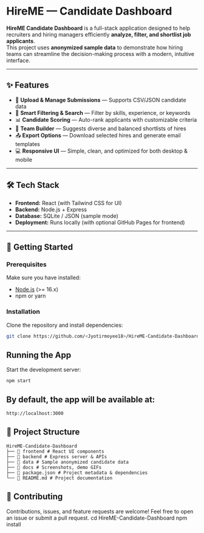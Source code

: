 # HireME — Candidate Dashboard

**HireME Candidate Dashboard** is a full-stack application designed to help recruiters and hiring managers efficiently **analyze, filter, and shortlist job applicants**.  
This project uses **anonymized sample data** to demonstrate how hiring teams can streamline the decision-making process with a modern, intuitive interface.

---

## ✨ Features
- 📂 **Upload & Manage Submissions** — Supports CSV/JSON candidate data
- 🔎 **Smart Filtering & Search** — Filter by skills, experience, or keywords
- 📊 **Candidate Scoring** — Auto-rank applicants with customizable criteria
- 👥 **Team Builder** — Suggests diverse and balanced shortlists of hires
- 📤 **Export Options** — Download selected hires and generate email templates
- 💻 **Responsive UI** — Simple, clean, and optimized for both desktop & mobile

---

## 🛠️ Tech Stack
- **Frontend:** React (with Tailwind CSS for UI)
- **Backend:** Node.js + Express
- **Database:** SQLite / JSON (sample mode)
- **Deployment:** Runs locally (with optional GitHub Pages for frontend)

---

## 🚀 Getting Started

### Prerequisites
Make sure you have installed:
- [Node.js](https://nodejs.org/) (>= 16.x)
- npm or yarn

### Installation
Clone the repository and install dependencies:
```bash
git clone https://github.com/<Jyotirmoyee18>/HireME-Candidate-Dashboard.git
```
## Running the App

Start the development server:
```
npm start
```
## By default, the app will be available at:
```
http://localhost:3000
```
## 📂 Project Structure
```
HireME-Candidate-Dashboard
├── 📁 frontend # React UI components
├── 📁 backend # Express server & APIs
├── 📁 data # Sample anonymized candidate data
├── 📁 docs # Screenshots, demo GIFs
├── 📄 package.json # Project metadata & dependencies
└── 📄 README.md # Project documentation
```
## 🤝 Contributing
Contributions, issues, and feature requests are welcome!
Feel free to open an issue or submit a pull request.
cd HireME-Candidate-Dashboard
npm install
